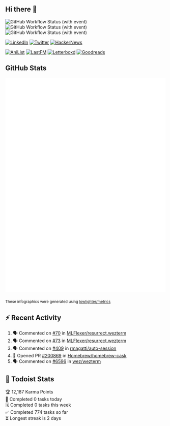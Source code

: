 ## Hi there 👋

![GitHub Workflow Status (with event)](https://img.shields.io/github/actions/workflow/status/PrayagS/PrayagS/metrics.yml?style=plastic&label=GitHub%20metrics)
![GitHub Workflow Status (with event)](https://img.shields.io/github/actions/workflow/status/PrayagS/PrayagS/github-recent-activity.yml?style=plastic&label=GitHub%20recent%20activity)
![GitHub Workflow Status (with event)](https://img.shields.io/github/actions/workflow/status/PrayagS/PrayagS/todoist.yml?style=plastic&label=Todoist%20activity)

[![LinkedIn](https://img.shields.io/badge/linkedin-%231E77B5.svg?&style=flat&logo=linkedin&logoColor=white)](https://linkedin.com/in/prayag-savsani)
[![Twitter](https://img.shields.io/badge/twitter-%2300acee.svg?&style=flat&logo=twitter&logoColor=white)](https://twitter.com/PrayagSavsani)
[![HackerNews](https://img.shields.io/hackernews/user-karma/PrayagS?style=flat&logo=ycombinator&logoColor=%23f0652f&labelColor=%23ffffff&color=%23f0652f)](https://news.ycombinator.com/user?id=PrayagS)

[![AniList](https://img.shields.io/badge/%20Prayagmatic-%2520?logo=anilist&logoColor=%2302A9FF&color=%23ffffff)](https://anilist.co/user/Prayagmatic/)
[![LastFM](https://img.shields.io/badge/%20PrayagS527-%2520?logo=lastdotfm&logoColor=%23ffffff&color=%23d51007)](https://www.last.fm/user/PrayagS527)
[![Letterboxd](https://img.shields.io/badge/%20Prayagmatic-%2520?logo=letterboxd&logoColor=%23202830&color=%23ffffff)](https://letterboxd.com/Prayagmatic/)
[![Goodreads](https://img.shields.io/badge/%20Prayagmatic-%2520?logo=goodreads&logoColor=%2375420e&color=%23e9e5cd)](https://www.goodreads.com/user/show/170988088-prayagmatic)

## GitHub Stats

![](./col1.metrics.svg)

<sub>These infographics were generated using [lowlighter/metrics](https://github.com/lowlighter/metrics)</sub>

## :zap: Recent Activity

<!--START_SECTION:activity-->
1. 🗣 Commented on [#70](https://github.com/MLFlexer/resurrect.wezterm/issues/70#issuecomment-2780892544) in [MLFlexer/resurrect.wezterm](https://github.com/MLFlexer/resurrect.wezterm)
2. 🗣 Commented on [#73](https://github.com/MLFlexer/resurrect.wezterm/issues/73#issuecomment-2780886922) in [MLFlexer/resurrect.wezterm](https://github.com/MLFlexer/resurrect.wezterm)
3. 🗣 Commented on [#409](https://github.com/rmagatti/auto-session/issues/409#issuecomment-2769629759) in [rmagatti/auto-session](https://github.com/rmagatti/auto-session)
4. 💪 Opened PR [#200869](https://github.com/Homebrew/homebrew-cask/pull/200869) in [Homebrew/homebrew-cask](https://github.com/Homebrew/homebrew-cask)
5. 🗣 Commented on [#6596](https://github.com/wez/wezterm/issues/6596#issuecomment-2621587446) in [wez/wezterm](https://github.com/wez/wezterm)
<!--END_SECTION:activity-->

## :memo: Todoist Stats

<!-- TODO-IST:START -->
🏆  12,187 Karma Points           
🌸  Completed 0 tasks today           
🗓  Completed 0 tasks this week           
✅  Completed 774 tasks so far           
⏳  Longest streak is 2 days
<!-- TODO-IST:END -->
